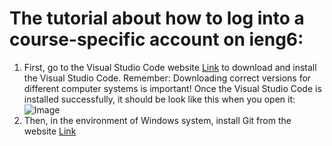 # The tutorial about how to log into a course-specific account on ieng6:
1. First, go to the Visual Studio Code website [Link](https://code.visualstudio.com/) to download and install the Visual Studio Code. Remember: Downloading correct versions for different computer systems is important!
Once the Visual Studio Code is installed successfully, it should be look like this when you open it:
![Image](http://url/a.png)
2. Then, in the environment of Windows system, install Git from the website [Link](https://gitforwindows.org/)
